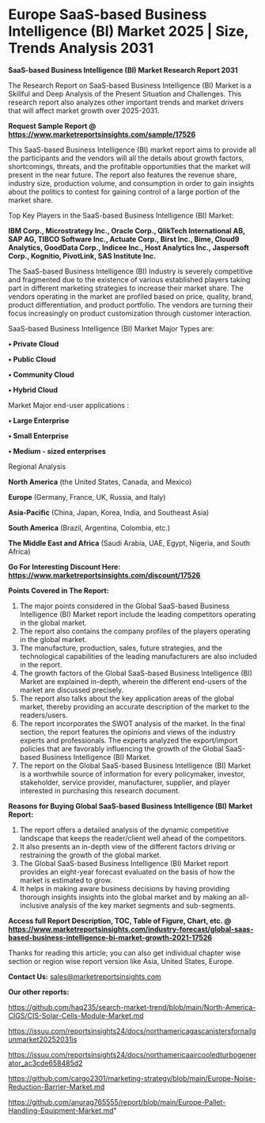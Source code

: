 # Europe SaaS-based Business Intelligence (BI) Market 2025 | Size, Trends Analysis 2031

<strong>SaaS-based Business Intelligence (BI) Market Research Report 2031</strong>

The Research Report on SaaS-based Business Intelligence (BI) Market is a Skillful and Deep Analysis of the Present Situation and Challenges. This research report also analyzes other important trends and market drivers that will affect market growth over 2025-2031.

<strong>Request Sample Report @ <a href=https://www.marketreportsinsights.com/sample/17526>https://www.marketreportsinsights.com/sample/17526</a></strong>

This SaaS-based Business Intelligence (BI) market report aims to provide all the participants and the vendors will all the details about growth factors, shortcomings, threats, and the profitable opportunities that the market will present in the near future. The report also features the revenue share, industry size, production volume, and consumption in order to gain insights about the politics to contest for gaining control of a large portion of the market share.

Top Key Players in the SaaS-based Business Intelligence (BI) Market:

<strong>IBM Corp., Microstrategy Inc., Oracle Corp., QlikTech International AB, SAP AG, TIBCO Software Inc., Actuate Corp., Birst Inc., Bime, Cloud9 Analytics, GoodData Corp., Indicee Inc., Host Analytics Inc., Jaspersoft Corp., Kognitio, PivotLink, SAS Institute Inc.</strong>

The SaaS-based Business Intelligence (BI) Industry is severely competitive and fragmented due to the existence of various established players taking part in different marketing strategies to increase their market share. The vendors operating in the market are profiled based on price, quality, brand, product differentiation, and product portfolio. The vendors are turning their focus increasingly on product customization through customer interaction.

SaaS-based Business Intelligence (BI) Market Major Types are:

<strong>• Private Cloud

• Public Cloud

• Community Cloud

• Hybrid Cloud</strong>

Market Major end-user applications :

<strong>• Large Enterprise

• Small Enterprise

• Medium - sized enterprises</strong>

Regional Analysis

</u><strong><b>North America</b></strong> (the United States, Canada, and Mexico)

<strong><b>Europe </b></strong>(Germany, France, UK, Russia, and Italy)

<strong><b>Asia-Pacific</b></strong> (China, Japan, Korea, India, and Southeast Asia)

<strong><b>South America</b></strong> (Brazil, Argentina, Colombia, etc.)

<strong><b>The Middle East and Africa</b></strong> (Saudi Arabia, UAE, Egypt, Nigeria, and South Africa)

<strong>Go For Interesting Discount Here: <a href=https://www.marketreportsinsights.com/discount/17526>https://www.marketreportsinsights.com/discount/17526</a></strong>

<strong>Points Covered in The Report:</strong>
<ol>
  <li>The major points considered in the Global SaaS-based Business Intelligence (BI) Market report include the leading competitors operating in the global market.</li>
  <li>The report also contains the company profiles of the players operating in the global market.</li>
  <li>The manufacture, production, sales, future strategies, and the technological capabilities of the leading manufacturers are also included in the report.</li>
  <li>The growth factors of the Global SaaS-based Business Intelligence (BI) Market are explained in-depth, wherein the different end-users of the market are discussed precisely.</li>
  <li>The report also talks about the key application areas of the global market, thereby providing an accurate description of the market to the readers/users.</li>
  <li>The report incorporates the SWOT analysis of the market. In the final section, the report features the opinions and views of the industry experts and professionals. The experts analyzed the export/import policies that are favorably influencing the growth of the Global SaaS-based Business Intelligence (BI) Market.</li>
  <li>The report on the Global SaaS-based Business Intelligence (BI) Market is a worthwhile source of information for every policymaker, investor, stakeholder, service provider, manufacturer, supplier, and player interested in purchasing this research document.</li>
</ol>
<strong>Reasons for Buying Global SaaS-based Business Intelligence (BI) Market Report:</strong>

<ol>
  <li>The report offers a detailed analysis of the dynamic competitive landscape that keeps the reader/client well ahead of the competitors.</li>
  <li>It also presents an in-depth view of the different factors driving or restraining the growth of the global market.</li>
  <li>The Global SaaS-based Business Intelligence (BI) Market report provides an eight-year forecast evaluated on the basis of how the market is estimated to grow.</li>
  <li>It helps in making aware business decisions by having providing thorough insights insights into the global market and by making an all-inclusive analysis of the key market segments and sub-segments.</li>
</ol>
<strong>Access full Report Description, TOC, Table of Figure, Chart, etc. @ <a href=https://www.marketreportsinsights.com/industry-forecast/global-saas-based-business-intelligence-bi-market-growth-2021-17526>https://www.marketreportsinsights.com/industry-forecast/global-saas-based-business-intelligence-bi-market-growth-2021-17526</a></strong>


Thanks for reading this article; you can also get individual chapter wise section or region wise report version like Asia, United States, Europe.

<strong>Contact Us:</strong>
sales@marketreportsinsights.com

<strong>Our other reports:</strong>

<a href=https://github.com/haq235/search-market-trend/blob/main/North-America-CIGS/CIS-Solar-Cells-Module-Market.md>https://github.com/haq235/search-market-trend/blob/main/North-America-CIGS/CIS-Solar-Cells-Module-Market.md</a>

<a href=https://issuu.com/reportsinsights24/docs/northamericagascanistersfornailgunmarket20252031is>https://issuu.com/reportsinsights24/docs/northamericagascanistersfornailgunmarket20252031is</a>

<a href=https://issuu.com/reportsinsights24/docs/northamericaaircooledturbogenerator_ac3cde658485d2>https://issuu.com/reportsinsights24/docs/northamericaaircooledturbogenerator_ac3cde658485d2</a>

<a href=https://github.com/cargo2301/marketing-strategy/blob/main/Europe-Noise-Reduction-Barrier-Market.md>https://github.com/cargo2301/marketing-strategy/blob/main/Europe-Noise-Reduction-Barrier-Market.md</a>

<a href=https://github.com/anurag765555/report/blob/main/Europe-Pallet-Handling-Equipment-Market.md>https://github.com/anurag765555/report/blob/main/Europe-Pallet-Handling-Equipment-Market.md</a>"
